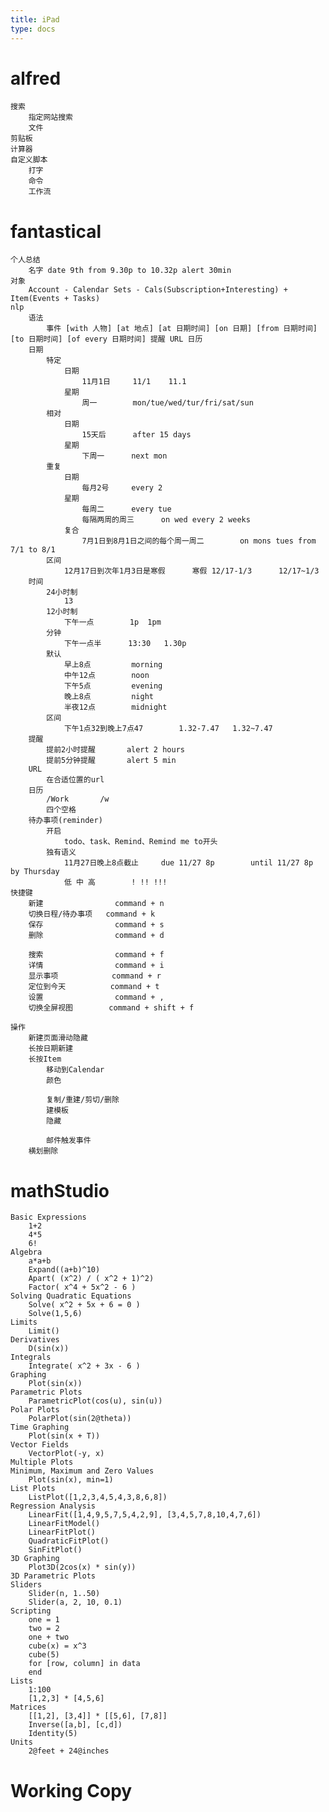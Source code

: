 ```yaml
---
title: iPad
type: docs
---
```


# alfred
    搜索
        指定网站搜索
        文件
    剪贴板
    计算器
    自定义脚本
        打字
        命令
        工作流
# fantastical
    个人总结
        名字 date 9th from 9.30p to 10.32p alert 30min
    对象
        Account - Calendar Sets - Cals(Subscription+Interesting) + Item(Events + Tasks)
    nlp
        语法
            事件 [with 人物] [at 地点] [at 日期时间] [on 日期] [from 日期时间] [to 日期时间] [of every 日期时间] 提醒 URL 日历
        日期
            特定
                日期
                    11月1日     11/1    11.1
                星期
                    周一        mon/tue/wed/tur/fri/sat/sun
            相对
                日期
                    15天后      after 15 days
                星期
                    下周一      next mon
            重复
                日期
                    每月2号     every 2
                星期
                    每周二      every tue
                    每隔两周的周三      on wed every 2 weeks
                复合
                    7月1日到8月1日之间的每个周一周二        on mons tues from 7/1 to 8/1
            区间
                12月17日到次年1月3日是寒假      寒假 12/17-1/3      12/17~1/3
        时间
            24小时制
                13
            12小时制
                下午一点        1p  1pm
            分钟
                下午一点半      13:30   1.30p
            默认
                早上8点         morning
                中午12点        noon
                下午5点         evening
                晚上8点         night
                半夜12点        midnight
            区间
                下午1点32到晚上7点47        1.32-7.47   1.32~7.47
        提醒
            提前2小时提醒       alert 2 hours
            提前5分钟提醒       alert 5 min
        URL
            在合适位置的url
        日历
            /Work       /w
            四个空格
        待办事项(reminder)
            开启
                todo、task、Remind、Remind me to开头
            独有语义
                11月27日晚上8点截止     due 11/27 8p        until 11/27 8p      by Thursday
                低 中 高        ! !! !!!
    快捷键
        新建                command + n
        切换日程/待办事项   command + k
        保存                command + s
        删除                command + d

        搜索                command + f
        详情                command + i
        显示事项            command + r
        定位到今天          command + t
        设置                command + ,
        切换全屏视图        command + shift + f

    操作
        新建页面滑动隐藏
        长按日期新建
        长按Item
            移动到Calendar
            颜色

            复制/重建/剪切/删除
            建模板
            隐藏

            邮件触发事件
        横划删除
# mathStudio
    Basic Expressions
        1+2
        4*5
        6!
    Algebra
        a*a+b
        Expand((a+b)^10)
        Apart( (x^2) / ( x^2 + 1)^2)
        Factor( x^4 + 5x^2 - 6 )
    Solving Quadratic Equations
        Solve( x^2 + 5x + 6 = 0 )
        Solve(1,5,6)
    Limits
        Limit()
    Derivatives
        D(sin(x))
    Integrals
        Integrate( x^2 + 3x - 6 )
    Graphing
        Plot(sin(x))
    Parametric Plots
        ParametricPlot(cos(u), sin(u))
    Polar Plots
        PolarPlot(sin(2@theta))
    Time Graphing
        Plot(sin(x + T))
    Vector Fields
        VectorPlot(-y, x)
    Multiple Plots
    Minimum, Maximum and Zero Values
        Plot(sin(x), min=1)
    List Plots
        ListPlot([1,2,3,4,5,4,3,8,6,8])
    Regression Analysis
        LinearFit([1,4,9,5,7,5,4,2,9], [3,4,5,7,8,10,4,7,6])
        LinearFitModel()
        LinearFitPlot()
        QuadraticFitPlot()
        SinFitPlot()
    3D Graphing
        Plot3D(2cos(x) * sin(y))
    3D Parametric Plots
    Sliders
        Slider(n, 1..50)
        Slider(a, 2, 10, 0.1)
    Scripting
        one = 1
        two = 2
        one + two
        cube(x) = x^3
        cube(5)
        for [row, column] in data
        end
    Lists
        1:100
        [1,2,3] * [4,5,6]
    Matrices
        [[1,2], [3,4]] * [[5,6], [7,8]]
        Inverse([a,b], [c,d])
        Identity(5)
    Units
        2@feet + 24@inches
# Working Copy